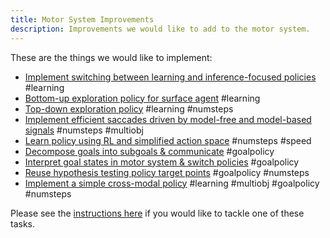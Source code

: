 ```yaml
---
title: Motor System Improvements
description: Improvements we would like to add to the motor system.
---
```


These are the things we would like to implement:

- [Implement switching between learning and inference-focused policies](motor-system-improvements/implement-policy-switching-learning-vs-inference.md) #learning
- [Bottom-up exploration policy for surface agent](motor-system-improvements/bottom-up-exploration-policy-for-surface-agent.md) #learning
- [Top-down exploration policy](motor-system-improvements/top-down-exploration-policy.md) #learning #numsteps
- [Implement efficient saccades driven by model-free and model-based signals](motor-system-improvements/implement-efficient-saccades-driven-by-model-free-and-model-based-signals.md) #numsteps #multiobj
- [Learn policy using RL and simplified action space](motor-system-improvements/learn-policy-using-rl.md) #numsteps #speed
- [Decompose goals into subgoals & communicate](motor-system-improvements/decompose-goals-into-subgoals-communicate.md) #goalpolicy
- [Interpret goal states in motor system & switch policies](motor-system-improvements/interpret-goal-states-in-motor-system-switch-policies.md) #goalpolicy
- [Reuse hypothesis testing policy target points](motor-system-improvements/reuse-hypothesis-testing-points.md) #goalpolicy #numsteps
- [Implement a simple cross-modal policy](motor-system-improvements/simple-cross-modal-policy.md) #learning #multiobj #goalpolicy #numsteps

Please see the [instructions here](project-roadmap.md#how-you-can-contribute) if you would like to tackle one of these tasks.